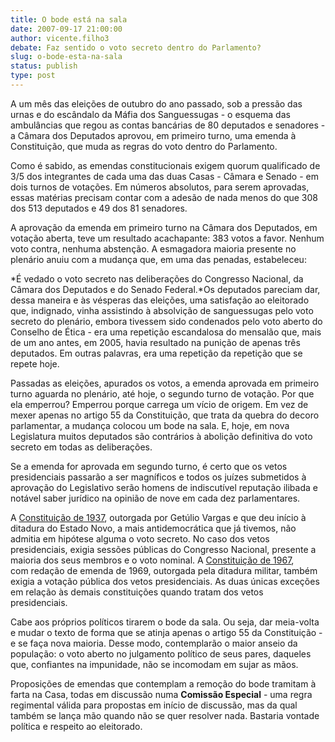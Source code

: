 ```yaml
---
title: O bode está na sala
date: 2007-09-17 21:00:00
author: vicente.filho3
debate: Faz sentido o voto secreto dentro do Parlamento?
slug: o-bode-esta-na-sala
status: publish 
type: post
---
```


  
A um mês das eleições de outubro do ano passado, sob a pressão das urnas e do escândalo da Máfia dos Sanguessugas - o esquema das ambulâncias que regou as contas bancárias de 80 deputados e senadores - a Câmara dos Deputados aprovou, em primeiro turno, uma emenda à Constituição, que muda as regras do voto dentro do Parlamento.  
  
Como é sabido, as emendas constitucionais exigem quorum qualificado de 3/5 dos integrantes de cada uma das duas Casas - Câmara e Senado - em dois turnos de votações. Em números absolutos, para serem aprovadas, essas matérias precisam contar com a adesão de nada menos do que 308 dos 513 deputados e 49 dos 81 senadores.  
  
A aprovação da emenda em primeiro turno na Câmara dos Deputados, em votação aberta, teve um resultado acachapante: 383 votos a favor. Nenhum voto contra, nenhuma abstenção. A esmagadora maioria presente no plenário anuiu com a mudança que, em uma das penadas, estabeleceu:  
  
*É vedado o voto secreto nas deliberações do Congresso Nacional, da Câmara dos Deputados e do Senado Federal.*Os deputados pareciam dar, dessa maneira e às vésperas das eleições, uma satisfação ao eleitorado que, indignado, vinha assistindo à absolvição de sanguessugas pelo voto secreto do plenário, embora tivessem sido condenados pelo voto aberto do Conselho de Ética - era uma repetição escandalosa do mensalão que, mais de um ano antes, em 2005, havia resultado na punição de apenas três deputados. Em outras palavras, era uma repetição da repetição que se repete hoje.  
  
Passadas as eleições, apurados os votos, a emenda aprovada em primeiro turno aguarda no plenário, até hoje, o segundo turno de votação. Por que ela emperrou? Emperrou porque carrega um vício de origem. Em vez de mexer apenas no artigo 55 da Constituição, que trata da quebra do decoro parlamentar, a mudança colocou um bode na sala. E, hoje, em nova Legislatura muitos deputados são contrários à abolição definitiva do voto secreto em todas as deliberações.  
  
Se a emenda for aprovada em segundo turno, é certo que os vetos presidenciais passarão a ser magníficos e todos os juízes submetidos à aprovação do Legislativo serão homens de indiscutível reputação ilibada e notável saber jurídico na opinião de nove em cada dez parlamentares.  
  
A [Constituição de 1937](http://pt.wikipedia.org/wiki/Constitui%C3%A7%C3%A3o_brasileira_de_1937), outorgada por Getúlio Vargas e que deu início à ditadura do Estado Novo, a mais antidemocrática que já tivemos, não admitia em hipótese alguma o voto secreto. No caso dos vetos presidenciais, exigia sessões públicas do Congresso Nacional, presente a maioria dos seus membros e o voto nominal. A [Constituição de 1967](http://pt.wikipedia.org/wiki/Constitui%C3%A7%C3%A3o_de_1967), com redação de emenda de 1969, outorgada pela ditadura militar, também exigia a votação pública dos vetos presidenciais. As duas únicas exceções em relação às demais constituições quando tratam dos vetos presidenciais.   
  
Cabe aos próprios políticos tirarem o bode da sala. Ou seja, dar meia-volta e mudar o texto de forma que se atinja apenas o artigo 55 da Constituição - e se faça nova maioria. Desse modo, contemplarão o maior anseio da população: o voto aberto no julgamento político de seus pares, daqueles que, confiantes na impunidade, não se incomodam em sujar as mãos.   
  
Proposições de emendas que contemplam a remoção do bode tramitam à farta na Casa, todas em discussão numa **Comissão Especial** - uma regra regimental válida para propostas em início de discussão, mas da qual também se lança mão quando não se quer resolver nada. Bastaria vontade política e respeito ao eleitorado.
